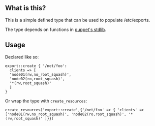 What is this?
-------------

This is a simple defined type that can be used to populate /etc/exports.

The type depends on functions in [puppet's stdlib](https://github.com/puppetlabs/puppetlabs-stdlib).

Usage
-----

Declared like so:

    export::create { '/net/foo':
      clients => [
      'node01(rw,no_root_squash)',
      'node02(ro,root_squash)',
      '*(rw,root_squash)'
      ]
    }

Or wrap the type with `create_resources`:

   `create_resources('export::create',{'/net/foo' => { 'clients' => ['node01(rw,no_root_squash)', 'node02(ro,root_squash)', '*(rw,root_squash)' ]}})`
